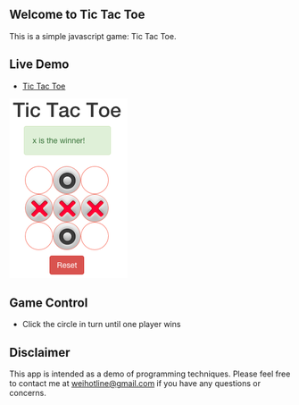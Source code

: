 ## Welcome to Tic Tac Toe
This is a simple javascript game: Tic Tac Toe.

## Live Demo
* [Tic Tac Toe](http://simplett.herokuapp.com)

![TicTacToe screenshot](/images/ttt.png)

## Game Control
* Click the circle in turn until one player wins

## Disclaimer
This app is intended as a demo of programming techniques. Please feel free to contact me at <weihotline@gmail.com> if you have any questions or concerns.
